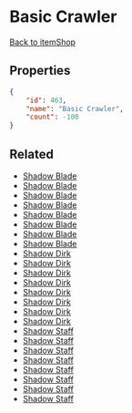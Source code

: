 # Basic Crawler

<no description available>

[Back to itemShop](../item-shops.md)

## Properties

```json
{
    "id": 463,
    "name": "Basic Crawler",
    "count": -100
}
```

## Related

- [Shadow Blade](../items/14615-shadow-blade.md)
- [Shadow Blade](../items/14616-shadow-blade.md)
- [Shadow Blade](../items/14617-shadow-blade.md)
- [Shadow Blade](../items/14618-shadow-blade.md)
- [Shadow Blade](../items/14619-shadow-blade.md)
- [Shadow Blade](../items/14620-shadow-blade.md)
- [Shadow Blade](../items/14621-shadow-blade.md)
- [Shadow Blade](../items/14622-shadow-blade.md)
- [Shadow Dirk](../items/14623-shadow-dirk.md)
- [Shadow Dirk](../items/14624-shadow-dirk.md)
- [Shadow Dirk](../items/14625-shadow-dirk.md)
- [Shadow Dirk](../items/14626-shadow-dirk.md)
- [Shadow Dirk](../items/14627-shadow-dirk.md)
- [Shadow Dirk](../items/14628-shadow-dirk.md)
- [Shadow Dirk](../items/14629-shadow-dirk.md)
- [Shadow Dirk](../items/14630-shadow-dirk.md)
- [Shadow Staff](../items/14631-shadow-staff.md)
- [Shadow Staff](../items/14632-shadow-staff.md)
- [Shadow Staff](../items/14633-shadow-staff.md)
- [Shadow Staff](../items/14634-shadow-staff.md)
- [Shadow Staff](../items/14635-shadow-staff.md)
- [Shadow Staff](../items/14636-shadow-staff.md)
- [Shadow Staff](../items/14637-shadow-staff.md)
- [Shadow Staff](../items/14638-shadow-staff.md)

